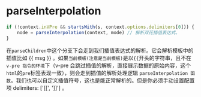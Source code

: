 # parseInterpolation

```js
if (!context.inVPre && startsWith(s, context.options.delimiters[0])) { // 不是pre 并且以双花插值表达式 {{ 开始
	node = parseInterpolation(context, mode) // 解析双花插值表达式。
}
```

在`parseChildren`中这个分支下会走到我们插值表达式的解析。它会解析模板中的插值比如 {{ msg }} 。如果`当前模板(注意是当前模板)`是以`{{`开头的字符串，且不在`v-pre 指令的环境`下（v-pre 会跳过插值的解析，直接展示数据的原始内容，这个`html`的`pre`标签表现一致），则会走到插值的解析处理逻辑 `parseInterpolation 函数`。我们也可以自定义插值符号，这也是能正常解析的。但是你必须手动设置配置项 delimiters: ['[[', ']]']  。

```

```

